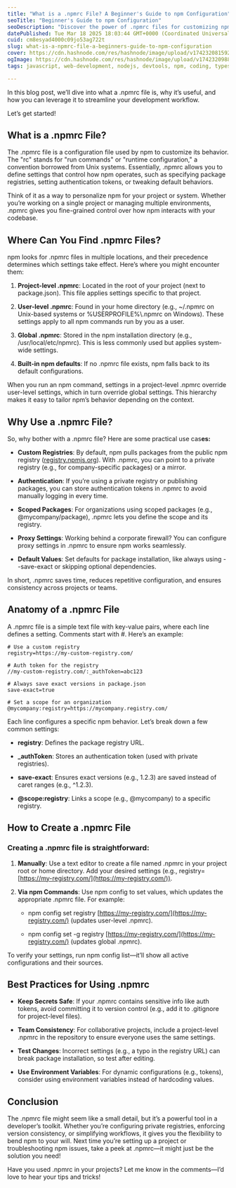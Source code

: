 ```yaml
---
title: "What is a .npmrc File? A Beginner's Guide to npm Configuration"
seoTitle: "Beginner's Guide to npm Configuration"
seoDescription: "Discover the power of .npmrc files for customizing npm behavior and streamlining your development workflow in this beginner's guide"
datePublished: Tue Mar 18 2025 18:03:44 GMT+0000 (Coordinated Universal Time)
cuid: cm8esyad4000c09jo53ag722t
slug: what-is-a-npmrc-file-a-beginners-guide-to-npm-configuration
cover: https://cdn.hashnode.com/res/hashnode/image/upload/v1742320815927/cc95ae61-d164-444f-b608-81e1acd5a69a.png
ogImage: https://cdn.hashnode.com/res/hashnode/image/upload/v1742320988101/61a11561-66b0-4713-976e-7eb9633734d0.png
tags: javascript, web-development, nodejs, devtools, npm, coding, typescript, beginners, configuration, nodejs-developer, npm-packages, npmrc

---
```


In this blog post, we’ll dive into what a .npmrc file is, why it’s useful, and how you can leverage it to streamline your development workflow.

Let’s get started!

## What is a .npmrc File?

The .npmrc file is a configuration file used by npm to customize its behavior. The "rc" stands for "run commands" or "runtime configuration," a convention borrowed from Unix systems. Essentially, .npmrc allows you to define settings that control how npm operates, such as specifying package registries, setting authentication tokens, or tweaking default behaviors.

Think of it as a way to personalize npm for your project or system. Whether you’re working on a single project or managing multiple environments, .npmrc gives you fine-grained control over how npm interacts with your codebase.

## Where Can You Find .npmrc Files?

npm looks for .npmrc files in multiple locations, and their precedence determines which settings take effect. Here’s where you might encounter them:

1. **Project-level .npmrc**: Located in the root of your project (next to package.json). This file applies settings specific to that project.
    
2. **User-level .npmrc**: Found in your home directory (e.g., ~/.npmrc on Unix-based systems or %USERPROFILE%\\.npmrc on Windows). These settings apply to all npm commands run by you as a user.
    
3. **Global .npmrc**: Stored in the npm installation directory (e.g., /usr/local/etc/npmrc). This is less commonly used but applies system-wide settings.
    
4. **Built-in npm defaults**: If no .npmrc file exists, npm falls back to its default configurations.
    

When you run an npm command, settings in a project-level .npmrc override user-level settings, which in turn override global settings. This hierarchy makes it easy to tailor npm’s behavior depending on the context.

## Why Use a .npmrc File?

So, why bother with a .npmrc file? Here are some practical use cas**es:**

* **Custom Registries**: By default, npm pulls packages from the public npm registry ([registry.npmjs.org](http://registry.npmjs.org)). With .npmrc, you can point to a private registry (e.g., for company-specific packages) or a mirror.
    
* **Authentication**: If you’re using a private registry or publishing packages, you can store authentication tokens in .npmrc to avoid manually logging in every time.
    
* **Scoped Packages**: For organizations using scoped packages (e.g., @mycompany/package), .npmrc lets you define the scope and its registry.
    
* **Proxy Settings**: Working behind a corporate firewall? You can configure proxy settings in .npmrc to ensure npm works seamlessly.
    
* **Default Values**: Set defaults for package installation, like always using --save-exact or skipping optional dependencies.
    

In short, .npmrc saves time, reduces repetitive configuration, and ensures consistency across projects or teams.

## Anatomy of a .npmrc File

A .npmrc file is a simple text file with key-value pairs, where each line defines a setting. Comments start with #. Here’s an example:

```text
# Use a custom registry
registry=https://my-custom-registry.com/

# Auth token for the registry
//my-custom-registry.com/:_authToken=abc123

# Always save exact versions in package.json
save-exact=true

# Set a scope for an organization
@mycompany:registry=https://mycompany.registry.com/
```

Each line configures a specific npm behavior. Let’s break down a few common settings:

* **registry**: Defines the package registry URL.
    
* **\_authToken**: Stores an authentication token (used with private registries).
    
* **save-exact**: Ensures exact versions (e.g., 1.2.3) are saved instead of caret ranges (e.g., ^1.2.3).
    
* **@scope:registry**: Links a scope (e.g., @mycompany) to a specific registry.
    

## How to Create a .npmrc File

### Creating a .npmrc file is straightforward:

1. **Manually**: Use a text editor to create a file named .npmrc in your project root or home directory. Add your desired settings (e.g., registry=[https://my-registry.com/](https://my-registry.com/)).
    
2. **Via npm Commands**: Use npm config to set values, which updates the appropriate .npmrc file. For example:
    
    * npm config set registry [https://my-registry.com/](https://my-registry.com/) (updates user-level .npmrc).
        
    * npm config set -g registry [https://my-registry.com/](https://my-registry.com/) (updates global .npmrc).
        

To verify your settings, run npm config list—it’ll show all active configurations and their sources.

## Best Practices for Using .npmrc

* **Keep Secrets Safe**: If your .npmrc contains sensitive info like auth tokens, avoid committing it to version control (e.g., add it to .gitignore for project-level files).
    
* **Team Consistency**: For collaborative projects, include a project-level .npmrc in the repository to ensure everyone uses the same settings.
    
* **Test Changes**: Incorrect settings (e.g., a typo in the registry URL) can break package installation, so test after editing.
    
* **Use Environment Variables**: For dynamic configurations (e.g., tokens), consider using environment variables instead of hardcoding values.
    

## Conclusion

The .npmrc file might seem like a small detail, but it’s a powerful tool in a developer’s toolkit. Whether you’re configuring private registries, enforcing version consistency, or simplifying workflows, it gives you the flexibility to bend npm to your will. Next time you’re setting up a project or troubleshooting npm issues, take a peek at .npmrc—it might just be the solution you need!

Have you used .npmrc in your projects? Let me know in the comments—I’d love to hear your tips and tricks!